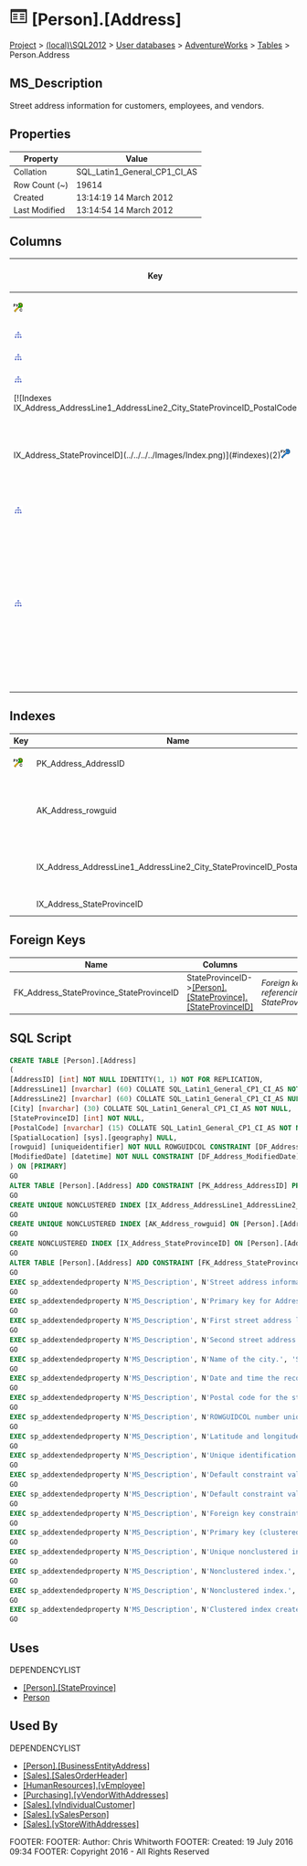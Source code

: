 
# ![Tables](../../../../Images/Table32.png) [Person].[Address]

[Project](../../../../index.md) > [(local)\\SQL2012](../../../index.md) > [User databases](../../index.md) > [AdventureWorks](../index.md) > [Tables](Tables_.md) > Person.Address

## <a name="#description"></a>MS_Description
Street address information for customers, employees, and vendors.
## <a name="#properties"></a>Properties

| Property | Value |
|---|---|
| Collation | SQL_Latin1_General_CP1_CI_AS |
| Row Count (~) | 19614 |
| Created | 13:14:19 14 March 2012 |
| Last Modified | 13:14:54 14 March 2012 |


## <a name="#columns"></a>Columns

| Key | Name | Data Type | Max Length (Bytes) | Allow Nulls | Identity | Identity Replication | Default | Description |
|---|---|---|---|---|---|---|---|---|
| [![Cluster Primary Key PK_Address_AddressID: AddressID](../../../../Images/pkcluster.png)](#indexes) | AddressID | int | 4 | NO | 1 - 1 | NO |  | _Primary key for Address records._ |
| [![Indexes IX_Address_AddressLine1_AddressLine2_City_StateProvinceID_PostalCode](../../../../Images/Index.png)](#indexes) | AddressLine1 | nvarchar(60) | 120 | NO |  |  |  | _First street address line._ |
| [![Indexes IX_Address_AddressLine1_AddressLine2_City_StateProvinceID_PostalCode](../../../../Images/Index.png)](#indexes) | AddressLine2 | nvarchar(60) | 120 | YES |  |  |  | _Second street address line._ |
| [![Indexes IX_Address_AddressLine1_AddressLine2_City_StateProvinceID_PostalCode](../../../../Images/Index.png)](#indexes) | City | nvarchar(30) | 60 | NO |  |  |  | _Name of the city._ |
| [![Indexes IX_Address_AddressLine1_AddressLine2_City_StateProvinceID_PostalCode
IX_Address_StateProvinceID](../../../../Images/Index.png)](#indexes)(2)[![Foreign Keys FK_Address_StateProvince_StateProvinceID: [Person].[StateProvince].StateProvinceID](../../../../Images/fk.png)](#foreignkeys) | StateProvinceID | int | 4 | NO |  |  |  | _Unique identification number for the state or province. Foreign key to StateProvince table._ |
| [![Indexes IX_Address_AddressLine1_AddressLine2_City_StateProvinceID_PostalCode](../../../../Images/Index.png)](#indexes) | PostalCode | nvarchar(15) | 30 | NO |  |  |  | _Postal code for the street address._ |
|  | SpatialLocation | geography | max | YES |  |  |  | _Latitude and longitude of this address._ |
| [![Indexes AK_Address_rowguid](../../../../Images/Index.png)](#indexes) | rowguid | uniqueidentifier | 16 | NO |  |  | (newid()) | _ROWGUIDCOL number uniquely identifying the record. Used to support a merge replication sample._ |
|  | ModifiedDate | datetime | 8 | NO |  |  | (getdate()) | _Date and time the record was last updated._ |


## <a name="#indexes"></a>Indexes

| Key | Name | Key Columns | Unique | Description |
|---|---|---|---|---|
| [![Cluster Primary Key PK_Address_AddressID: AddressID](../../../../Images/pkcluster.png)](#indexes) | PK_Address_AddressID | AddressID | YES | _Primary key (clustered) constraint_ |
|  | AK_Address_rowguid | rowguid | YES | _Unique nonclustered index. Used to support replication samples._ |
|  | IX_Address_AddressLine1_AddressLine2_City_StateProvinceID_PostalCode | AddressLine1, AddressLine2, City, StateProvinceID, PostalCode | YES | _Nonclustered index._ |
|  | IX_Address_StateProvinceID | StateProvinceID |  | _Nonclustered index._ |


## <a name="#foreignkeys"></a>Foreign Keys

| Name | Columns | Description |
|---|---|---|
| FK_Address_StateProvince_StateProvinceID | StateProvinceID->[[Person].[StateProvince].[StateProvinceID]](StateProvince.md) | _Foreign key constraint referencing StateProvince.StateProvinceID._ |


## <a name="#sqlscript"></a>SQL Script
```sql
CREATE TABLE [Person].[Address]
(
[AddressID] [int] NOT NULL IDENTITY(1, 1) NOT FOR REPLICATION,
[AddressLine1] [nvarchar] (60) COLLATE SQL_Latin1_General_CP1_CI_AS NOT NULL,
[AddressLine2] [nvarchar] (60) COLLATE SQL_Latin1_General_CP1_CI_AS NULL,
[City] [nvarchar] (30) COLLATE SQL_Latin1_General_CP1_CI_AS NOT NULL,
[StateProvinceID] [int] NOT NULL,
[PostalCode] [nvarchar] (15) COLLATE SQL_Latin1_General_CP1_CI_AS NOT NULL,
[SpatialLocation] [sys].[geography] NULL,
[rowguid] [uniqueidentifier] NOT NULL ROWGUIDCOL CONSTRAINT [DF_Address_rowguid] DEFAULT (newid()),
[ModifiedDate] [datetime] NOT NULL CONSTRAINT [DF_Address_ModifiedDate] DEFAULT (getdate())
) ON [PRIMARY]
GO
ALTER TABLE [Person].[Address] ADD CONSTRAINT [PK_Address_AddressID] PRIMARY KEY CLUSTERED  ([AddressID]) ON [PRIMARY]
GO
CREATE UNIQUE NONCLUSTERED INDEX [IX_Address_AddressLine1_AddressLine2_City_StateProvinceID_PostalCode] ON [Person].[Address] ([AddressLine1], [AddressLine2], [City], [StateProvinceID], [PostalCode]) ON [PRIMARY]
GO
CREATE UNIQUE NONCLUSTERED INDEX [AK_Address_rowguid] ON [Person].[Address] ([rowguid]) ON [PRIMARY]
GO
CREATE NONCLUSTERED INDEX [IX_Address_StateProvinceID] ON [Person].[Address] ([StateProvinceID]) ON [PRIMARY]
GO
ALTER TABLE [Person].[Address] ADD CONSTRAINT [FK_Address_StateProvince_StateProvinceID] FOREIGN KEY ([StateProvinceID]) REFERENCES [Person].[StateProvince] ([StateProvinceID])
GO
EXEC sp_addextendedproperty N'MS_Description', N'Street address information for customers, employees, and vendors.', 'SCHEMA', N'Person', 'TABLE', N'Address', NULL, NULL
GO
EXEC sp_addextendedproperty N'MS_Description', N'Primary key for Address records.', 'SCHEMA', N'Person', 'TABLE', N'Address', 'COLUMN', N'AddressID'
GO
EXEC sp_addextendedproperty N'MS_Description', N'First street address line.', 'SCHEMA', N'Person', 'TABLE', N'Address', 'COLUMN', N'AddressLine1'
GO
EXEC sp_addextendedproperty N'MS_Description', N'Second street address line.', 'SCHEMA', N'Person', 'TABLE', N'Address', 'COLUMN', N'AddressLine2'
GO
EXEC sp_addextendedproperty N'MS_Description', N'Name of the city.', 'SCHEMA', N'Person', 'TABLE', N'Address', 'COLUMN', N'City'
GO
EXEC sp_addextendedproperty N'MS_Description', N'Date and time the record was last updated.', 'SCHEMA', N'Person', 'TABLE', N'Address', 'COLUMN', N'ModifiedDate'
GO
EXEC sp_addextendedproperty N'MS_Description', N'Postal code for the street address.', 'SCHEMA', N'Person', 'TABLE', N'Address', 'COLUMN', N'PostalCode'
GO
EXEC sp_addextendedproperty N'MS_Description', N'ROWGUIDCOL number uniquely identifying the record. Used to support a merge replication sample.', 'SCHEMA', N'Person', 'TABLE', N'Address', 'COLUMN', N'rowguid'
GO
EXEC sp_addextendedproperty N'MS_Description', N'Latitude and longitude of this address.', 'SCHEMA', N'Person', 'TABLE', N'Address', 'COLUMN', N'SpatialLocation'
GO
EXEC sp_addextendedproperty N'MS_Description', N'Unique identification number for the state or province. Foreign key to StateProvince table.', 'SCHEMA', N'Person', 'TABLE', N'Address', 'COLUMN', N'StateProvinceID'
GO
EXEC sp_addextendedproperty N'MS_Description', N'Default constraint value of GETDATE()', 'SCHEMA', N'Person', 'TABLE', N'Address', 'CONSTRAINT', N'DF_Address_ModifiedDate'
GO
EXEC sp_addextendedproperty N'MS_Description', N'Default constraint value of NEWID()', 'SCHEMA', N'Person', 'TABLE', N'Address', 'CONSTRAINT', N'DF_Address_rowguid'
GO
EXEC sp_addextendedproperty N'MS_Description', N'Foreign key constraint referencing StateProvince.StateProvinceID.', 'SCHEMA', N'Person', 'TABLE', N'Address', 'CONSTRAINT', N'FK_Address_StateProvince_StateProvinceID'
GO
EXEC sp_addextendedproperty N'MS_Description', N'Primary key (clustered) constraint', 'SCHEMA', N'Person', 'TABLE', N'Address', 'CONSTRAINT', N'PK_Address_AddressID'
GO
EXEC sp_addextendedproperty N'MS_Description', N'Unique nonclustered index. Used to support replication samples.', 'SCHEMA', N'Person', 'TABLE', N'Address', 'INDEX', N'AK_Address_rowguid'
GO
EXEC sp_addextendedproperty N'MS_Description', N'Nonclustered index.', 'SCHEMA', N'Person', 'TABLE', N'Address', 'INDEX', N'IX_Address_AddressLine1_AddressLine2_City_StateProvinceID_PostalCode'
GO
EXEC sp_addextendedproperty N'MS_Description', N'Nonclustered index.', 'SCHEMA', N'Person', 'TABLE', N'Address', 'INDEX', N'IX_Address_StateProvinceID'
GO
EXEC sp_addextendedproperty N'MS_Description', N'Clustered index created by a primary key constraint.', 'SCHEMA', N'Person', 'TABLE', N'Address', 'INDEX', N'PK_Address_AddressID'
GO

```

## <a name="#uses"></a>Uses
DEPENDENCYLIST
* [[Person].[StateProvince]](StateProvince.md)
* [Person](../Security/Schemas/Person.md)


## <a name="#usedby"></a>Used By
DEPENDENCYLIST
* [[Person].[BusinessEntityAddress]](BusinessEntityAddress.md)
* [[Sales].[SalesOrderHeader]](SalesOrderHeader.md)
* [[HumanResources].[vEmployee]](../Views/vEmployee.md)
* [[Purchasing].[vVendorWithAddresses]](../Views/vVendorWithAddresses.md)
* [[Sales].[vIndividualCustomer]](../Views/vIndividualCustomer.md)
* [[Sales].[vSalesPerson]](../Views/vSalesPerson.md)
* [[Sales].[vStoreWithAddresses]](../Views/vStoreWithAddresses.md)

FOOTER: FOOTER: Author:  Chris Whitworth
FOOTER: Created: 19 July 2016 09:34
FOOTER: Copyright 2016 - All Rights Reserved

